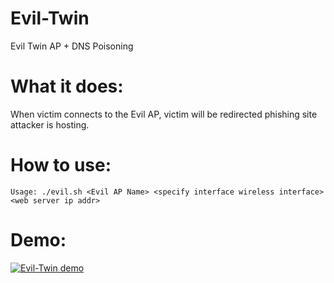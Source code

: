 # Evil-Twin
Evil Twin AP + DNS Poisoning

# What it does:
When victim connects to the Evil AP, victim will be redirected phishing site attacker is hosting.

# How to use:
`Usage: ./evil.sh <Evil AP Name> <specify interface wireless interface> <web server ip addr>`

# Demo:
[![Evil-Twin demo](https://res.cloudinary.com/marcomontalbano/image/upload/v1642606479/video_to_markdown/images/streamable--dgmpfi-c05b58ac6eb4c4700831b2b3070cd403.jpg)](https://streamable.com/dgmpfi "Evil-Twin demo")
